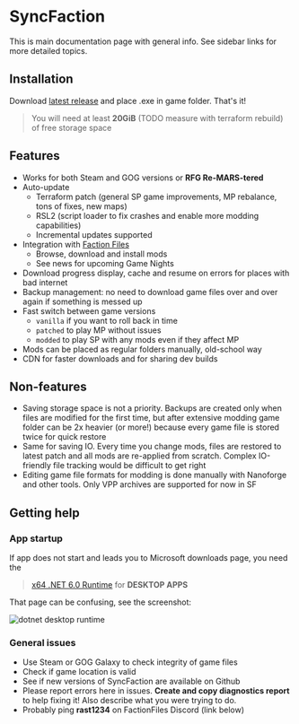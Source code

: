 # SyncFaction

This is main documentation page with general info. See sidebar links for more detailed topics.

## Installation

Download [latest release](TODO) and place .exe in game folder. That's it!

> You will need at least **20GiB** (TODO measure with terraform rebuild) of free storage space

## Features

* Works for both Steam and GOG versions or **RFG Re-MARS-tered**
* Auto-update
  * Terraform patch (general SP game improvements, MP rebalance, tons of fixes, new maps)
  * RSL2 (script loader to fix crashes and enable more modding capabilities)
  * Incremental updates supported
* Integration with [Faction Files](https://www.factionfiles.com/ff.php?action=files)
  * Browse, download and install mods
  * See news for upcoming Game Nights
* Download progress display, cache and resume on errors for places with bad internet
* Backup management: no need to download game files over and over again if something is messed up
* Fast switch between game versions
  * `vanilla` if you want to roll back in time
  * `patched` to play MP without issues
  * `modded` to play SP with any mods even if they affect MP
* Mods can be placed as regular folders manually, old-school way
* CDN for faster downloads and for sharing dev builds

## Non-features

* Saving storage space is not a priority. Backups are created only when files are modified for the first time, but after extensive modding game folder can be 2x heavier (or more!) because every game file is stored twice for quick restore
* Same for saving IO. Every time you change mods, files are restored to latest patch and all mods are re-applied from scratch. Complex IO-friendly file tracking would be difficult to get right
* Editing game file formats for modding is done manually with Nanoforge and other tools. Only VPP archives are supported for now in SF

## Getting help

### App startup

If app does not start and leads you to Microsoft downloads page, you need the

> [x64 .NET 6.0 Runtime](https://dotnet.microsoft.com/en-us/download/dotnet/6.0/runtime) for **DESKTOP APPS**

That page can be confusing, see the screenshot:

![dotnet desktop runtime](https://user-images.githubusercontent.com/1562341/204090216-2d163e9c-b60e-4e45-88e2-bcd4f21aab69.png)

### General issues

* Use Steam or GOG Galaxy to check integrity of game files
* Check if game location is valid
* See if new versions of SyncFaction are available on Github
* Please report errors here in issues. **Create and copy diagnostics report** to help fixing it! Also describe what you were trying to do.
* Probably ping **rast1234** on FactionFiles Discord (link below)

